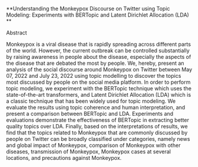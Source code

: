 **Understanding the Monkeypox Discourse on Twitter using Topic Modeling: Experiments with BERTopic and Latent Dirichlet Allocation (LDA)
**

Abstract

Monkeypox is a viral disease that is rapidly spreading across different parts of the world. However, the current outbreak can be controlled substantially by raising awareness in people about the disease, especially the aspects of the disease that are debated the most by people. We, hereby, present an analysis of the social discourse around Monkeypox on Twitter between May 07, 2022 and July 23, 2022 using topic modelling to discover the topics most discussed by people on the social media platform. In order to perform topic modeling, we experiment with the BERTopic technique which uses the state-of-the-art transformers, and Latent Dirichlet Allocation (LDA) which is a classic technique that has been widely used for topic modeling. We evaluate the results using topic coherence and human interpretation, and present a comparison between BERTopic and LDA. Experiments and evaluations demonstrate the effectiveness of BERTopic in extracting better quality topics over LDA. Finally, based on the interpretations of results, we find that the topics related to Monkeypox that are commonly discussed by people on Twitter can be broadly classified under categories, namely news and global impact of Monkeypox, comparison of Monkeypox with other diseases, transmission of Monkeypox, Monkeypox cases at several locations, and precautions against Monkeypox.

